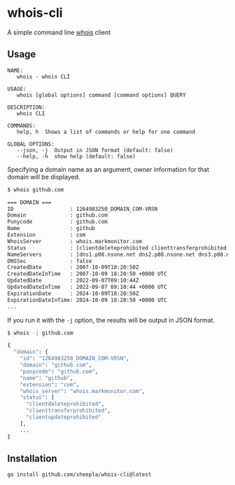 # whois-cli

A simple command line [whois](https://en.wikipedia.org/wiki/Whois) client

## Usage

```
NAME:
   whois - whois CLI

USAGE:
   whois [global options] command [command options] QUERY

DESCRIPTION:
   whois CLI

COMMANDS:
   help, h  Shows a list of commands or help for one command

GLOBAL OPTIONS:
   --json, -j  Output in JSON format (default: false)
   --help, -h  show help (default: false)
```

Specifying a domain name as an argument, owner information for that domain will be displayed.

```sh
$ whois github.com

=== DOMAIN ===
ID                  : 1264983250_DOMAIN_COM-VRSN
Domain              : github.com
Punycode            : github.com
Name                : github
Extension           : com
WhoisServer         : whois.markmonitor.com
Status              : [clientdeleteprohibited clienttransferprohibited clientupdateprohibited]
NameServers         : [dns1.p08.nsone.net dns2.p08.nsone.net dns3.p08.nsone.net dns4.p08.nsone.net ns-1283.awsdns-32.org ns-1707.awsdns-21.co.uk ns-421.awsdns-52.com ns-520.awsdns-01.net]
DNSSec              : false
CreatedDate         : 2007-10-09T18:20:50Z
CreatedDateInTime   : 2007-10-09 18:20:50 +0000 UTC
UpdatedDate         : 2022-09-07T09:10:44Z
UpdatedDateInTime   : 2022-09-07 09:10:44 +0000 UTC
ExpirationDate      : 2024-10-09T18:20:50Z
ExpirationDateInTime: 2024-10-09 18:20:50 +0000 UTC
...
```

If you run it with the `-j` option, the results will be output in JSON format.

```sh
$ whois -j github.com

{
  "domain": {
    "id": "1264983250_DOMAIN_COM-VRSN",
    "domain": "github.com",
    "punycode": "github.com",
    "name": "github",
    "extension": "com",
    "whois_server": "whois.markmonitor.com",
    "status": [
      "clientdeleteprohibited",
      "clienttransferprohibited",
      "clientupdateprohibited"
    ],
    ...
}

```

## Installation

```sh
go install github.com/sheepla/whois-cli@latest
```
